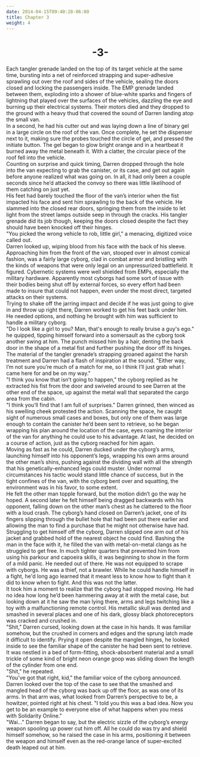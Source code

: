 ```yaml
---
date: 2014-04-15T09:40:28-06:00
title: Chapter 3
weight: 4
---
```

<h1 style="text-align: center;">-3-</h1>
Each tangler grenade landed on the top of its target vehicle at the same time, bursting into a net of reinforced strapping and super-adhesive sprawling out over the roof and sides of the vehicle, sealing the doors closed and locking the passengers inside. The EMP grenade landed between them, exploding into a shower of blue-white sparks and fingers of lightning that played over the surfaces of the vehicles, dazzling the eye and burning up their electrical systems. Their motors died and they dropped to the ground with a heavy thud that covered the sound of Darren landing atop the small van.<br />
In a second, he had his cutter out and was laying down a line of binary gel in a large circle on the roof of the van. Once complete, he set the dispenser next to it, making sure the probes touched the circle of gel, and pressed the initiate button. The gel began to glow bright orange and in a heartbeat it burned away the metal beneath it. With a clatter, the circular piece of the roof fell into the vehicle.<br />
Counting on surprise and quick timing, Darren dropped through the hole into the van expecting to grab the canister, or its case, and get out again before anyone realized what was going on. In all, it had only been a couple seconds since he&rsquo;d attacked the convoy so there was little likelihood of them catching on just yet.<br />
His feet had barely touched the floor of the van&rsquo;s interior when the fist impacted his face and sent him sprawling to the back of the vehicle. He slammed into the closed rear doors, springing them from the inside to let light from the street lamps outside seep in through the cracks. His tangler grenade did its job though, keeping the doors closed despite the fact they should have been knocked off their hinges.<br />
"You picked the wrong vehicle to rob, little girl," a menacing, digitized voice called out.<br />
Darren looked up, wiping blood from his face with the back of his sleeve. Approaching him from the front of the van, stooped over in almost comical fashion, was a fairly large cyborg, clad in combat armor and bristling with the kinds of weapons that were only legal on an unpressurized battlefield. It figured. Cybernetic systems were well shielded from EMPs, especially the military hardware. Apparently most cyborgs had some sort of issue with their bodies being shut off by external forces, so every effort had been made to insure that could not happen, even under the most direct, targeted attacks on their systems.<br />
Trying to shake off the jarring impact and decide if he was just going to give in and throw up right there, Darren worked to get his feet back under him. He needed options, and nothing he brought with him was sufficient to handle a military cyborg.<br />
"Do I look like a girl to you? Man, that's enough to really bruise a guy's ego." he quipped, tipping himself forward into a somersault as the cyborg took another swing at him. The punch missed him by a hair, denting the back door in the shape of a metal fist and further pushing the door off its hinges. The material of the tangler grenade&rsquo;s strapping groaned against the harsh treatment and Darren had a flash of inspiration at the sound. "Either way, I&rsquo;m not sure you&rsquo;re much of a match for me, so I think I&rsquo;ll just grab what I came here for and be on my way."<br />
"I think you know that isn&rsquo;t going to happen," the cyborg replied as he extracted his fist from the door and swiveled around to see Darren at the other end of the space, up against the metal wall that separated the cargo area from the cabin.<br />
"I think you&rsquo;ll find that I am full of surprises." Darren grinned, then winced as his swelling cheek protested the action. Scanning the space, he caught sight of numerous small cases and boxes, but only one of them was large enough to contain the canister he&rsquo;d been sent to retrieve, so he began wrapping his plan around the location of the case, eyes roaming the interior of the van for anything he could use to his advantage. At last, he decided on a course of action, just as the cyborg reached for him again.<br />
Moving as fast as he could, Darren ducked under the cyborg&rsquo;s arms, launching himself into his opponent&rsquo;s legs, wrapping his own arms around the other man&rsquo;s shins, pushing against the dividing wall with all the strength that his genetically-enhanced legs could muster. Under normal circumstances his tactic would stand little chance of success, but in the tight confines of the van, with the cyborg bent over and squatting, the environment was in his favor, to some extent.<br />
He felt the other man topple forward, but the motion didn&rsquo;t go the way he hoped. A second later he felt himself being dragged backwards with his opponent, falling down on the other man&rsquo;s chest as he clattered to the floor with a loud crash. The cyborg&rsquo;s hand closed on Darren&rsquo;s jacket, one of its fingers slipping through the bullet hole that had been put there earlier and allowing the man to find a purchase that he might not otherwise have had.<br />
Struggling to get himself off the cyborg, Darren slipped one arm out of his jacket and grabbed hold of the nearest object he could find. Bashing the man in the face with it, he filled the van with metal-on-metal clangs as he struggled to get free. In much tighter quarters that prevented him from using his parkour and capoeira skills, it was beginning to show in the form of a mild panic. He needed out of there. He was not equipped to scrape with cyborgs. He was a thief, not a brawler. While he could handle himself in a fight, he'd long ago learned that it meant less to know how to fight than it did to know when to fight. And this was not the latter.<br />
It took him a moment to realize that the cyborg had stopped moving. He had no idea how long he&rsquo;d been hammering away at it with the metal case, but looking down at it he saw the man lying there, arms and legs twitching like a toy with a malfunctioning remote control. His metallic skull was dented and smashed in several places and one of his dark, glossy black photoreceptors was cracked and crushed in.<br />
"Shit," Darren cursed, looking down at the case in his hands. It was familiar somehow, but the crushed in corners and edges and the sprung latch made it difficult to identify. Prying it open despite the mangled hinges, he looked inside to see the familiar shape of the canister he had been sent to retrieve. It was nestled in a bed of form-fitting, shock-absorbent material and a small trickle of some kind of bright neon orange goop was sliding down the length of the cylinder from one end.<br />
"Shit," he repeated.<br />
"You&rsquo;ve got that right, kid," the familiar voice of the cyborg announced. Darren looked over the top of the case to see that the smashed and mangled head of the cyborg was back up off the floor, as was one of its arms. In that arm was, what looked from Darren&rsquo;s perspective to be, a howitzer, pointed right at his chest. "I told you this was a bad idea. Now you get to be an example to everyone else of what happens when you mess with Solidarity Online."<br />
"Wai&hellip;" Darren began to say, but the electric sizzle of the cyborg&rsquo;s energy weapon spooling up power cut him off. All he could do was try and shield himself somehow, so he raised the case in his arms, positioning it between the weapon and himself even as the red-orange lance of super-excited death leaped out at him.

